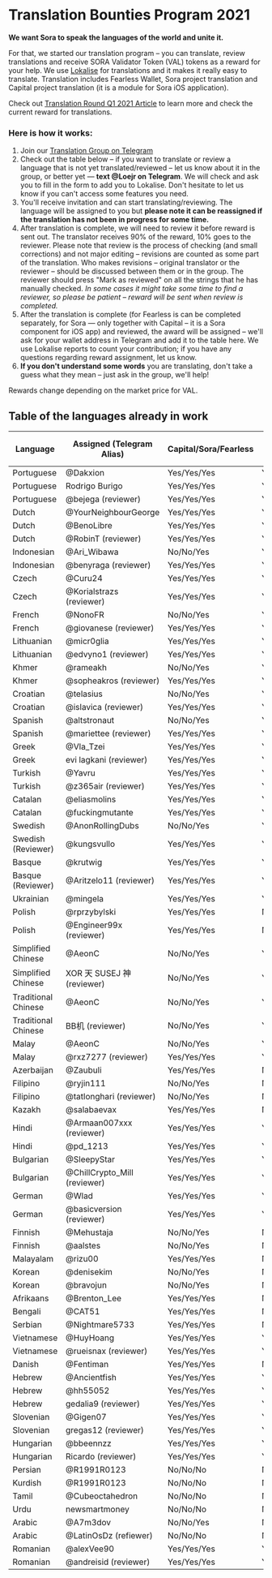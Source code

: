 # Translation Bounties Program 2021

**We want Sora to speak the languages of the world and unite it.**

For that, we started our translation program – you can translate, review translations and receive SORA Validator Token
(VAL) tokens as a reward for your help.
We use [Lokalise](https://lokalise.com/) for translations and it makes it really easy to translate.
Translation includes Fearless Wallet, Sora project translation and Capital project translation (it is a module for Sora iOS application).

Check out [Translation Round Q1 2021 Article](https://sora-xor.medium.com/rewards-for-sora-ecosystem-translations-c69bc38e931a) to learn more and check the current reward for translations.

### Here is how it works:
1. Join our [Translation Group on Telegram](https://t.me/sora_translation_community)
2. Check out the table below – if you want to translate or review a language that is not yet translated/reviewed – let us know about it in the group, or better yet — **text @Loejr on Telegram**.
We will check and ask you to fill in the form to add you to Lokalise. Don't hesitate to let us know if you can't access some features you need.
3. You'll receive invitation and can start translating/reviewing.
The language will be assigned to you but **please note it can be reassigned if the translation has not been in progress for some time.**
4. After translation is complete, we will need to review it before reward is sent out.
The translator receives 90% of the reward, 10% goes to the reviewer.
Please note that review is the process of checking (and small corrections) and not major editing – revisions are counted as some part of the translation.
Who makes revisions – original translator or the reviewer – should be discussed between them or in the group.
The reviewer should press "Mark as reviewed" on all the strings that he has manually checked.
*In some cases it might take some time to find a reviewer, so please be patient – reward will be sent when review is completed.*
5. After the translation is complete (for Fearless is can be completed separately, for Sora — only together with Capital – it is a Sora component for iOS app) and reviewed, the award will be assigned – we'll ask for your wallet address in Telegram and add it to the table here.
We use Lokalise reports to count your contribution; if you have any questions regarding reward assignment, let us know.
6. **If you don't understand some words** you are translating, don't take a guess what they mean – just ask in the group, we'll help!

Rewards change depending on the market price for VAL.

## Table of the languages already in work


| Language              | Assigned (Telegram Alias) | Capital/Sora/Fearless | Is completed | Reward Assignment | Is Reward Sent |
|-----------------------|---------------------------|-----------------------|--------------|-------------------|----------------|
| Portuguese            | @Dakxion                  | Yes/Yes/Yes           | Yes/Yes/Yes  | 169.94            | Yes            |
| Portuguese            | Rodrigo Burigo            | Yes/Yes/Yes           | Yes/Yes/Yes  | 123.06            | Yes            |
| Portuguese            | @bejega (reviewer)        | Yes/Yes/Yes           | Yes/Yes/Yes  | 33                | Yes            |
| Dutch                 | @YourNeighbourGeorge      | Yes/Yes/Yes           | Yes/Yes/Yes  | 87.9              | Yes            |
| Dutch                 | @BenoLibre                | Yes/Yes/Yes           | Yes/Yes/Yes  | 205.1             | Yes            |
| Dutch                 | @RobinT (reviewer)        | Yes/Yes/Yes           | Yes/Yes/Yes  | 33                | Yes            |
| Indonesian            | @Ari_Wibawa               | No/No/Yes             | Yes/Yes/Yes  | 95                | Yes            |
| Indonesian            | @benyraga (reviewer)      | Yes/Yes/Yes           | Yes/Yes/Yes  | 33                | Yes            |
| Czech                 | @Curu24                   | Yes/Yes/Yes           | Yes/Yes/Yes  | 293               | Yes            |
| Czech                 | @Korialstrazs (reviewer)  | Yes/Yes/Yes           | Yes/Yes/Yes  | 33                | Yes            |
| French                | @NonoFR                   | No/No/Yes             | Yes/Yes/Yes  | 95                | Yes            |
| French                | @giovanese (reviewer)     | Yes/Yes/Yes           | Yes/Yes/Yes  | 33                | Yes            |
| Lithuanian            | @micr0glia                | Yes/Yes/Yes           | Yes/Yes/Yes  | 293               | Yes            |
| Lithuanian            | @edvyno1 (reviewer)       | Yes/Yes/Yes           | Yes/Yes/Yes  | 33                | Yes            |
| Khmer                 | @rameakh                  | No/No/Yes             | Yes/Yes/Yes  | 95                | Yes            |
| Khmer                 | @sopheakros (reviewer)    | Yes/Yes/Yes           | Yes/Yes/Yes  | 33                | Yes            |
| Croatian              | @telasius                 | No/No/Yes             | Yes/Yes/Yes  | 95                | Yes            |
| Croatian              | @islavica (reviewer)      | Yes/Yes/Yes           | Yes/Yes/Yes  | 33                | Yes            |
| Spanish               | @altstronaut              | No/No/Yes             | Yes/Yes/Yes  | 95                | Yes            |
| Spanish               | @mariettee (reviewer)     | Yes/Yes/Yes           | Yes/Yes/Yes  | 33                | Yes            |
| Greek                 | @Vla_Tzei                 | Yes/Yes/Yes           | Yes/Yes/Yes  | 293               | Yes            |
| Greek                 | evi lagkani (reviewer)    | Yes/Yes/Yes           | Yes/Yes/Yes  | 33                | Yes            |
| Turkish               | @Yavru                    | Yes/Yes/Yes           | Yes/Yes/Yes  | 293               | Yes            |
| Turkish               | @z365air (reviewer)       | Yes/Yes/Yes           | Yes/Yes/Yes  | 33                | Yes            |
| Catalan               | @eliasmolins              | Yes/Yes/Yes           | Yes/Yes/Yes  | 293               | Yes            |
| Catalan               | @fuckingmutante           | Yes/Yes/Yes           | Yes/Yes/Yes  | 33                | Yes            |
| Swedish               | @AnonRollingDubs          | No/No/Yes             | Yes/Yes/Yes  | 95                | Yes            |
| Swedish (Reviewer)    | @kungsvullo               | Yes/Yes/Yes           | Yes/Yes/Yes  | 33                | Yes            |
| Basque                | @krutwig                  | Yes/Yes/Yes           | Yes/Yes/Yes  | 293               | Yes            |
| Basque (Reviewer)     | @Aritzelo11 (reviewer)    | Yes/Yes/Yes           | Yes/Yes/Yes  | 33                | Yes            |
| Ukrainian             | @mingela                  | Yes/Yes/Yes           | Yes/Yes/Yes  | 239               | No             | 
| Polish                | @rprzybylski              | Yes/Yes/Yes           | No/No/No     | -                 | No             |
| Polish                | @Engineer99x (reviewer)   | Yes/Yes/Yes           | No/No/No     | -                 | No             |
| Simplified Chinese    | @AeonC                    | No/No/Yes             | Yes/Yes/Yes  | 293               | Yes            |
| Simplified Chinese    | XOR 天 SUSEJ 神 (reviewer)| No/No/Yes             | Yes/Yes/Yes  | 27                | Yes            |
| Traditional Chinese   | @AeonC                    | No/No/Yes             | Yes/Yes/Yes  | 95                | Yes            |
| Traditional Chinese   | BB机 (reviewer)           | No/No/Yes             | Yes/Yes/Yes  | 33                | Yes            |
| Malay                 | @AeonC                    | No/No/Yes             | Yes/Yes/Yes  | 95                | No             |
| Malay                 | @rxz7277 (reviewer)       | Yes/Yes/Yes           | Yes/Yes/Yes  | 33                | No             |
| Azerbaijan            | @Zaubuli                  | Yes/Yes/Yes           | No/No/No     | -                 | No             |
| Filipino              | @ryjin111                 | No/No/Yes             | No/No/No     | -                 | No             |
| Filipino              | @tatlonghari (reviewer)   | No/No/Yes             | No/No/No     | -                 | No             |
| Kazakh                | @salabaevax               | Yes/Yes/Yes           | No/No/No     | -                 | No             |
| Hindi                 | @Armaan007xxx (reviewer)  | Yes/Yes/Yes           | Yes/Yes/Yes  | 24.72             | No             |
| Hindi                 | @pd_1213                  | Yes/Yes/Yes           | Yes/Yes/Yes  | 281.28            | Yes            |
| Bulgarian             | @SleepyStar               | Yes/Yes/Yes           | Yes/Yes/Yes  | 293               | Yes            |
| Bulgarian             | @ChillCrypto_Mill (reviewer) | Yes/Yes/Yes        | Yes/Yes/Yes  | 33                | Yes            |
| German                | @Wlad                     | Yes/Yes/Yes           | Yes/Yes/Yes  | 246.12            | Yes            |
| German                | @basicversion (reviewer)  | Yes/Yes/Yes           | Yes/Yes/Yes  | -                 | No             |
| Finnish               | @Mehustaja                | No/No/Yes             | No/No/No     | -                 | No             |
| Finnish               | @aalstes                  | No/No/Yes             | No/No/No     | -                 | No             |
| Malayalam             | @rizu00                   | Yes/Yes/Yes           | No/No/No     | -                 | No             |
| Korean                | @denisekim                | No/No/Yes             | No/No/No     | -                 | No             |
| Korean                | @bravojun                 | No/No/Yes             | No/No/No     | -                 | No             |
| Afrikaans             | @Brenton\_Lee             | Yes/Yes/Yes           | No/No/No     | -                 | No             |
| Bengali               | @CAT51                    | Yes/Yes/Yes           | No/No/No     | -                 | No             |
| Serbian               | @Nightmare5733            | Yes/Yes/Yes           | No/No/No     | -                 | No             |
| Vietnamese            | @HuyHoang                 | Yes/Yes/Yes           | Yes/Yes/Yes  | 293               | No             |
| Vietnamese            | @rueisnax (reviewer)      | Yes/Yes/Yes           | Yes/Yes/Yes  | 27                | No             | 
| Danish                | @Fentiman                 | Yes/Yes/Yes           | No/No/No     | -                 | No             |
| Hebrew                | @Ancientfish              | Yes/Yes/Yes           | Yes/Yes/Yes  | 163.494           | Yes            |
| Hebrew                | @hh55052                  | Yes/Yes/Yes           | Yes/Yes/Yes  | 129.506           | Yes            |
| Hebrew                | gedalia9 (reviewer)       | Yes/Yes/Yes           | Yes/Yes/Yes  | 27                | Yes            |
| Slovenian             | @Gigen07                  | Yes/Yes/Yes           | Yes/Yes/Yes  | 293               | Yes            |
| Slovenian             | gregas12 (reviewer)       | Yes/Yes/Yes           | Yes/Yes/Yes  | 27                | Yes            |
| Hungarian             | @bbeennzz                 | Yes/Yes/Yes           | Yes/Yes/Yes  | 293               | Yes            |
| Hungarian             | Ricardo (reviewer)        | Yes/Yes/Yes           | Yes/Yes/Yes  | 33                | Yes            |
| Persian               | @R1991R0123               | No/No/No              | No/No/No     | -                 | No             |
| Kurdish               | @R1991R0123               | No/No/No              | No/No/No     | -                 | No             |
| Tamil                 | @Cubeoctahedron           | No/No/No              | No/No/No     | -                 | No             |
| Urdu                  | newsmartmoney             | No/No/No              | No/No/No     | -                 | No             |
| Arabic                | @A7m3dov                  | No/No/Yes             | No/No/No     | -                 | No             |
| Arabic                | @LatinOsDz (refiewer)     | No/No/No              | No/No/No     | -                 | No             |
| Romanian              | @alexVee90                | Yes/Yes/Yes           | Yes/Yes/Yes  | 186.56            | Yes            |
| Romanian              | @andreisid (reviewer)     | Yes/Yes/Yes           | Yes/Yes/Yes  | 27                | Yes            |
